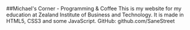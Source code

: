 ##Michael's Corner - Programming & Coffee
This is my website for my education at Zealand Institute of Business and Technology. 
It is made in HTML5, CSS3 and some JavaScript.
GitHub: github.com/SaneStreet

